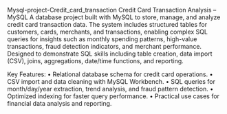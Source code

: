 Mysql-project-Credit_card_transaction
Credit Card Transaction Analysis – MySQL
A database project built with MySQL to store, manage, and analyze credit card transaction data. The system includes structured tables for customers, cards, merchants, and transactions, enabling complex SQL queries for insights such as monthly spending patterns, high-value transactions, fraud detection indicators, and merchant performance. Designed to demonstrate SQL skills including table creation, data import (CSV), joins, aggregations, date/time functions, and reporting.

Key Features:
	•	Relational database schema for credit card operations.
	•	CSV import and data cleaning with MySQL Workbench.
	•	SQL queries for month/day/year extraction, trend analysis, and fraud pattern detection.
	•	Optimized indexing for faster query performance.
	•	Practical use cases for financial data analysis and reporting.
